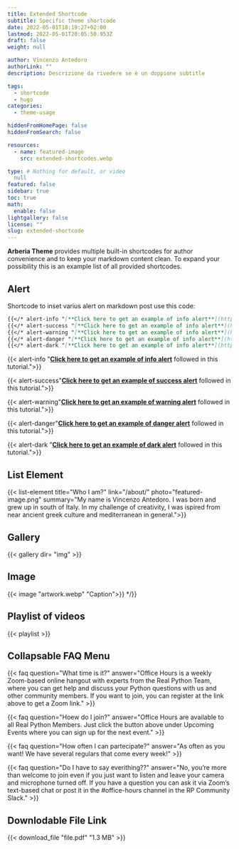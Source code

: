 ```yaml
---
title: Extended Shortcode
subtitle: Specific theme shortcode
date: 2022-05-01T18:19:27+02:00
lastmod: 2022-05-01T20:05:50.953Z
draft: false
weight: null

author: Vincenzo Antedoro
authorLink: ""
description: Descrizione da rivedere se è un doppione subtitle

tags:
  - shortcode
  - hugo
categories:
  - theme-usage

hiddenFromHomePage: false
hiddenFromSearch: false

resources:
  - name: featured-image
    src: extended-shortcodes.webp

type: # Nothing for default, or video 
  null
featured: false
sidebar: true
toc: true
math:
  enable: false
lightgallery: false
license: ""
slug: extended-shortcode
---
```


**Arberia Theme** provides multiple built-in shortcodes for author convenience and to keep your markdown content clean. To expand your possibility this is an example list of all provided shortcodes.


## Alert

Shortcode to inset varius alert on markdown post use this code:

```markdown
{{</* alert-info "[**Click here to get an example of info alert**](https://antedoro.it/) followed in this tutorial."*/>}}
{{</* alert-success "[**Click here to get an example of info alert**](https://antedoro.it/) followed in this tutorial."*/>}}
{{</* alert-warning "[**Click here to get an example of info alert**](https://antedoro.it/) followed in this tutorial."*/>}}
{{</* alert-danger "[**Click here to get an example of info alert**](https://antedoro.it/) followed in this tutorial."*/>}}
{{</* alert-dark "[**Click here to get an example of info alert**](https://antedoro.it/) followed in this tutorial."*/>}}
```

{{< alert-info "[**Click here to get an example of info alert**](https://antedoro.it/) followed in this tutorial.">}}

{{< alert-success"[**Click here to get an example of success alert**](https://antedoro.it/) followed in this tutorial.">}}

{{< alert-warning"[**Click here to get an example of warning alert**](https://antedoro.it/) followed in this tutorial.">}}

{{< alert-danger"[**Click here to get an example of danger alert**](https://antedoro.it/) followed in this tutorial.">}}

{{< alert-dark "[**Click here to get an example of dark alert**](https://antedoro.it/) followed in this tutorial.">}}

## List Element

{{< list-element  title="Who I am?"  link="/about/" photo="featured-image.png" summary="My name is Vincenzo Antedoro. I was born and grew up in south of Italy. In my challenge of creativity, I was ispired from near ancient greek culture and mediterranean in general.">}}

## Gallery

{{< gallery dir= "img" >}}

## Image

{{< image "artwork.webp" "Caption">}}  */}}

## Playlist of videos

{{< playlist >}}

## Collapsable FAQ Menu

{{< faq question="What time is it?" answer="Office Hours is a weekly Zoom-based online hangout with experts from the Real Python Team, where you can get help and discuss your Python questions with us and other community members. If you want to join, you can register at the link above to get a Zoom link." >}}

{{< faq question="Hoew do I join?" answer="Office Hours are available to all Real Python Members. Just click the button above under Upcoming Events where you can sign up for the next event." >}}

{{< faq question="How often I can partecipate?" answer="As often as you want! We have several regulars that come every week!" >}}

{{< faq question="Do I have to say everithing??" answer="No, you’re more than welcome to join even if you just want to listen and leave your camera and microphone turned off. If you have a question you can ask it via Zoom’s text-based chat or post it in the #office-hours channel in the RP Community Slack." >}}

## Downlodable File Link

{{< download_file "file.pdf" "1.3 MB" >}}

